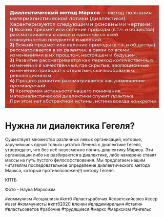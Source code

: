 ![Диалектический метод маркса](img/posts/20-03-2022.jpg)

# Нужна ли диалектика Гегеля?

Существует множество различных левых организаций, которые, заручившись одной
только цитатой Ленина о диалектике Гегеля, утверждают, что без неё невозможно
понять диалектику Маркса. Эти организации либо не разбираются в диалектике, либо
намерено ставят массы на путь пустого философствования. Мы предлагаем нашим
читателям последовательное определение диалектического метода Маркса, который
противоположен(!) методу Гегеля.

КПТБ

Фото - Наука Марксизм

\#коммунизм #социализм #кптб #властьрабочих #советскийсоюз #ссср #ussr
\#коммунисты #кптб2020 #ленин #владимирильич #сталин #властьсоветов #рабочие
\#трудящиеся #маркс #марксизм #энгельс
